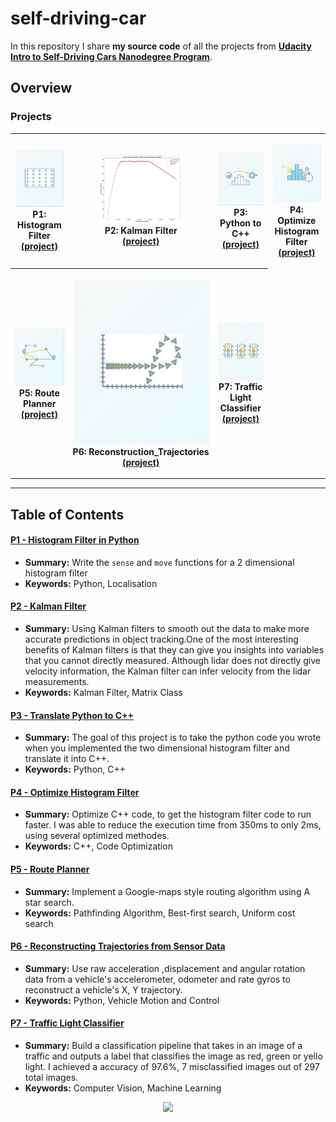 # self-driving-car

In this repository I share **my source code** of all the projects from **[Udacity Intro to Self-Driving Cars Nanodegree Program](https://classroom.udacity.com/nanodegrees/nd113/dashboard/overview)**.

## Overview

### Projects

<table style="width:100%">
  <tr>
    <th>
      <p align="center">
           <a href="./Project_1_Histogram_Filter_in_Python/writeup.ipynb"><img src="./Project_1_Histogram_Filter_in_Python/img/Proj_1.JPG" alt="Overview" width="100%" height="100%"></a>
           <br>P1: Histogram Filter
           <br><a href="./Project_1_Histogram_Filter_in_Python" name="p1_code">(project)</a>
      </p>
    </th>
        <th><p align="center">
           <a href="./Project_2_Kalman_Filter/kalman_filter_demo.ipynb"><img src="./Project_2_Kalman_Filter/img/KalmanFilter.JPG" alt="Overview" width="60%" height="60%"></a>
           <br>P2: Kalman Filter
           <br><a href="./Project_2_Kalman_Filter" name="p2_code">(project)</a>
        </p>
    </th>
       <th><p align="center">
           <a href="./Project_3_Translate_Python_to_C++/simulate.cpp"><img src="./Project_3_Translate_Python_to_C++/img/Python_C++.JPG" alt="Overview" width="100%" height="100%"></a>
           <br>P3: Python to C++
           <br><a href="./Project_3_Translate_Python_to_C++" name="p3_code">(project)</a>
        </p>
    </th>
        <th><p align="center">
           <a href="./Project_4_Optimize_Histogram_Filter/main.cpp"><img src="./Project_4_Optimize_Histogram_Filter/img/Optimize.JPG"                         alt="Overview" width="100%" height="100%"></a>
           <br>P4: Optimize Histogram Filter
           <br><a href="./Project_4_Optimize_Histogram_Filter" name="p4_code">(project)</a>
        </p>
    </th>
  </tr>
  <tr>
    <th><p align="center">
           <a href="./Project_5_Route_Planner/project_notebook.ipynb"><img src="./Project_5_Route_Planner/img/Search.JPG"                         alt="Overview" width="100%" height="100%"></a>
           <br>P5: Route Planner
           <br><a href="./Project_5_Route_Planner" name="p5_code">(project)</a>
        </p>
    </th>
        <th><p align="center">
           <a href="./Project_6_Reconstruction_Trajectories/Reconstructing Trajectories.ipynb"><img src="./Project_6_Reconstruction_Trajectories/img/Motion.JPG"                         alt="Overview" width="100%" height="100%"></a>
           <br>P6: Reconstruction_Trajectories
           <br><a href="./Project_6_Reconstruction_Trajectories" name="p6_code">(project)</a>
        </p>
    </th>
    <th><p align="center">
           <a href="./Project_7_Traffic_Light/Traffic_Light_Classifier.ipynb"><img src="./Project_7_Traffic_Light/img/Traffic.JPG"                         alt="Overview" width="100%" height="100%"></a>
           <br>P7: Traffic Light Classifier
           <br><a href="./Project_7_Traffic_Light" name="p7_code">(project)</a>
        </p>
    </th>
  </tr>
</table>

--- 
## Table of Contents

#### [P1 - Histogram Filter in Python](Project_1_Histogram_Filter_in_Python)
 - **Summary:** Write the `sense` and `move` functions for a 2 dimensional histogram filter
 - **Keywords:** Python, Localisation
 
#### [P2 - Kalman Filter](Project_2_Kalman_Filter)
 - **Summary:** Using Kalman filters to smooth out the data to make more accurate predictions in object tracking.One of the most interesting benefits of Kalman filters is that they can give you insights into variables that you cannot directly measured. Although lidar does not directly give velocity information, the Kalman filter can infer velocity from the lidar measurements.
 - **Keywords:** Kalman Filter, Matrix Class
 
#### [P3 - Translate Python to C++](Project_3_Translate_Python_to_C++)
 - **Summary:** The goal of this project is to take the python code you wrote when you implemented the two dimensional histogram filter and translate it into C++.
 - **Keywords:** Python, C++
#### [P4 - Optimize Histogram Filter](Project_4_Optimize_Histogram_Filter)
 - **Summary:** Optimize C++ code, to get the histogram filter code to run faster. I was able to reduce the execution time from 350ms to only 2ms, using several optimized methodes. 
 - **Keywords:** C++, Code Optimization
 
#### [P5 - Route Planner](Project_5_Route_Planner)
 - **Summary:** Implement a Google-maps style routing algorithm using A star search. 
 - **Keywords:** Pathfinding Algorithm, Best-first search, Uniform cost search
 
 #### [P6 - Reconstructing Trajectories from Sensor Data](Project_6_Reconstruction_Trajectories)
 - **Summary:** Use raw acceleration ,displacement and angular rotation data from a vehicle's accelerometer, odometer and rate gyros to reconstruct a vehicle's X, Y trajectory.
 - **Keywords:** Python, Vehicle Motion and Control

 #### [P7 - Traffic Light Classifier](Project_7_Traffic_Light)
 - **Summary:** Build a classification pipeline that takes in an image of a traffic and outputs a label that classifies the image as red, green or yello light. I achieved a accuracy of 97.6%, 7 misclassified images out of 297 total images.
 - **Keywords:** Computer Vision, Machine Learning
 

<p align="center">
  <img src="https://cdn-images-1.medium.com/max/800/1*dRJ1tz6N3MqO1iCFzlhxZg.jpeg" width="400">
</p>
